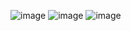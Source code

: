 ![image](https://github.com/rolando1803/Node.js---jonmircha/assets/55965131/c4339af5-d509-48e4-83b4-d2dee33a05f3)
![image](https://github.com/rolando1803/Node.js---jonmircha/assets/55965131/851e5662-8335-44d9-b7be-0d522710dd95)
![image](https://github.com/rolando1803/Node.js---jonmircha/assets/55965131/9fbbdaa7-b6b7-4153-9e31-5ee865ada218)
